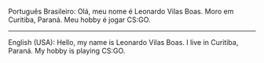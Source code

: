 Português Brasileiro:
Olá, meu nome é Leonardo Vilas Boas.
Moro em Curitiba, Paraná.
Meu hobby é jogar CS:GO.
*************************************
English (USA):
Hello, my name is Leonardo Vilas Boas.
I live in Curitiba, Paraná.
My hobby is playing CS:GO.
